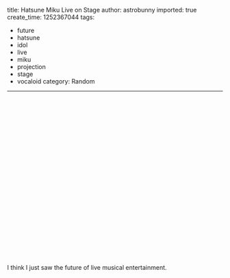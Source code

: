 title: Hatsune Miku Live on Stage
author: astrobunny
imported: true
create_time: 1252367044
tags:
- future
- hatsune
- idol
- live
- miku
- projection
- stage
- vocaloid
category: Random
---
<object width="500" height="375"><param name="movie" value="http://www.youtube.com/v/Zx1U3h6-iDc&amp;hl=en&amp;fs=1&amp;">
<param name="allowFullScreen" value="true">
<param name="allowscriptaccess" value="always">
<embed src="http://www.youtube.com/v/Zx1U3h6-iDc&amp;hl=en&amp;fs=1&amp;" type="application/x-shockwave-flash" allowscriptaccess="always" allowfullscreen="true" width="500" height="375"></embed></object>  
  
I think I just saw the future of live musical entertainment.